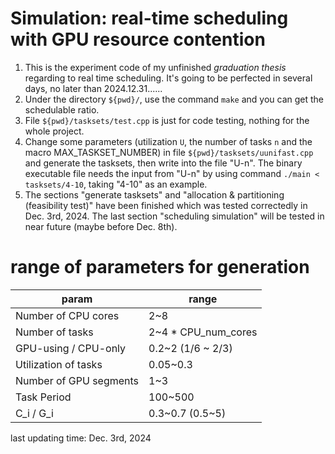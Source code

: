 # Simulation: real-time scheduling with GPU resource contention

1. This is the experiment code of my unfinished *graduation thesis* regarding to real time scheduling. It's going to be perfected in several days, no later than 2024.12.31......
2. Under the directory `${pwd}/`, use the command `make` and you can get the schedulable ratio.
3. File `${pwd}/tasksets/test.cpp` is just for code testing, nothing for the whole project.
4. Change some parameters (utilization `U`, the number of tasks `n` and the macro MAX_TASKSET_NUMBER) in file `${pwd}/tasksets/uunifast.cpp` and generate the tasksets, then write into the file "U-n". The binary executable file needs the input from "U-n" by using command `./main < tasksets/4-10`, taking "4-10" as an example.
5. The sections "generate tasksets" and "allocation & partitioning (feasibility test)" have been finished which was tested correctedly in Dec. 3rd, 2024. The last section "scheduling simulation" will be tested in near future (maybe before Dec. 8th).

# range of parameters for generation
|param|range|
|--|--|
|Number of CPU cores|    2~8|
|Number of tasks|        2~4 * CPU_num_cores|
|GPU-using / CPU-only|   0.2~2 (1/6 ~ 2/3)|
|Utilization of tasks|   0.05~0.3|
|Number of GPU segments| 1~3|
|Task Period|            100~500|
|C_i / G_i|              0.3~0.7 (0.5~5)|

last updating time: Dec. 3rd, 2024
